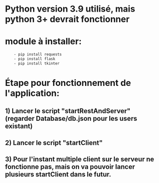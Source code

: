 # Python version 3.9 utilisé, mais python 3+ devrait fonctionner

# module à installer:
```bash
	- pip install requests
	- pip install flask
	- pip install tkinter
```

# Étape pour fonctionnement de l'application:
## 1) Lancer le script "startRestAndServer" (regarder Database/db.json pour les users existant)
## 2) Lancer le script "startClient"
## 3) Pour l'instant multiple client sur le serveur ne fonctionne pas, mais on va pouvoir lancer plusieurs startClient dans le futur.
